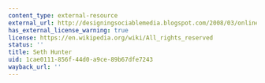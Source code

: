 ```yaml
---
content_type: external-resource
external_url: http://designingsociablemedia.blogspot.com/2008/03/online-offline-conversation.html
has_external_license_warning: true
license: https://en.wikipedia.org/wiki/All_rights_reserved
status: ''
title: Seth Hunter
uid: 1cae0111-856f-44d0-a9ce-89b67dfe7243
wayback_url: ''
---
```

